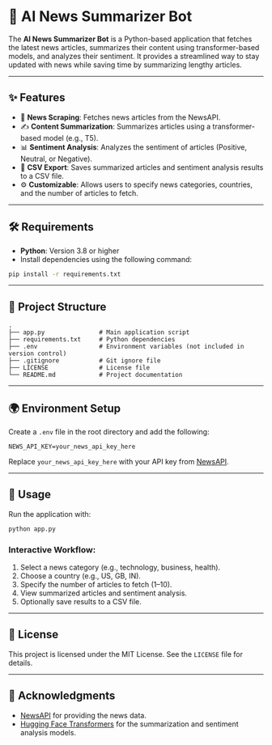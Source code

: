 # 🌟 AI News Summarizer Bot

The **AI News Summarizer Bot** is a Python-based application that fetches the latest news articles, summarizes their content using transformer-based models, and analyzes their sentiment. It provides a streamlined way to stay updated with news while saving time by summarizing lengthy articles.

---

## ✨ Features

- 📰 **News Scraping**: Fetches news articles from the NewsAPI.
- ✍️ **Content Summarization**: Summarizes articles using a transformer-based model (e.g., T5).
- 📊 **Sentiment Analysis**: Analyzes the sentiment of articles (Positive, Neutral, or Negative).
- 📂 **CSV Export**: Saves summarized articles and sentiment analysis results to a CSV file.
- ⚙️ **Customizable**: Allows users to specify news categories, countries, and the number of articles to fetch.

---

## 🛠️ Requirements

- **Python**: Version 3.8 or higher
- Install dependencies using the following command:

```bash
pip install -r requirements.txt
```

---

## 📂 Project Structure

```
.
├── app.py               # Main application script
├── requirements.txt     # Python dependencies
├── .env                 # Environment variables (not included in version control)
├── .gitignore           # Git ignore file
├── LICENSE              # License file
└── README.md            # Project documentation
```

---

## 🌍 Environment Setup

Create a `.env` file in the root directory and add the following:

```env
NEWS_API_KEY=your_news_api_key_here
```

Replace `your_news_api_key_here` with your API key from [NewsAPI](https://newsapi.org/).

---

## 🚀 Usage

Run the application with:

```bash
python app.py
```

### Interactive Workflow:
1. Select a news category (e.g., technology, business, health).
2. Choose a country (e.g., US, GB, IN).
3. Specify the number of articles to fetch (1–10).
4. View summarized articles and sentiment analysis.
5. Optionally save results to a CSV file.

---

## 📜 License

This project is licensed under the MIT License. See the `LICENSE` file for details.

---

## 🙏 Acknowledgments

- [NewsAPI](https://newsapi.org/) for providing the news data.
- [Hugging Face Transformers](https://huggingface.co/transformers/) for the summarization and sentiment analysis models.